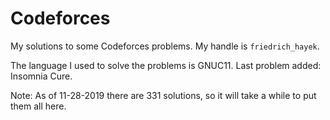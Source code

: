 # Codeforces
My solutions to some Codeforces problems. My handle is `friedrich_hayek`.

The language I used to solve the problems is GNUC11. Last problem added: Insomnia Cure.

Note: As of 11-28-2019 there are 331 solutions, so it will take a while to put them all here.
